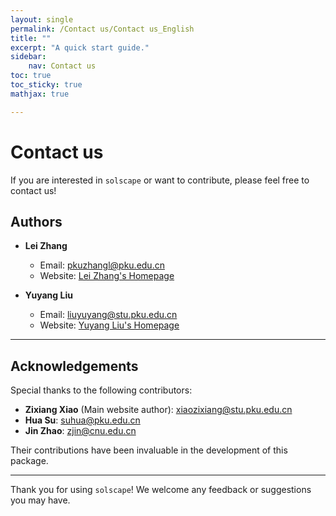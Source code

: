 ```yaml
---
layout: single
permalink: /Contact us/Contact us_English
title: ""
excerpt: "A quick start guide."
sidebar:
    nav: Contact us
toc: true
toc_sticky: true
mathjax: true

---
```


# Contact us

If you are interested in `solscape` or want to contribute, please feel free to contact us!

## Authors

- **Lei Zhang**  
  - Email: [pkuzhangl@pku.edu.cn](mailto:pkuzhangl@pku.edu.cn)  
  - Website: [Lei Zhang's Homepage](http://faculty.bicmr.pku.edu.cn/~zhanglei/)

- **Yuyang Liu**  
  - Email: [liuyuyang@stu.pku.edu.cn](mailto:liuyuyang@stu.pku.edu.cn)  
  - Website: [Yuyang Liu's Homepage](https://liuonly1121.github.io/)

---

## Acknowledgements

Special thanks to the following contributors:
- **Zixiang Xiao** (Main website author): [xiaozixiang@stu.pku.edu.cn](mailto:xiaozixiang@stu.pku.edu.cn)
- **Hua Su**: [suhua@pku.edu.cn](mailto:suhua@pku.edu.cn)
- **Jin Zhao**: [zjin@cnu.edu.cn](mailto:zjin@cnu.edu.cn)

Their contributions have been invaluable in the development of this package.

---

Thank you for using `solscape`! We welcome any feedback or suggestions you may have.
